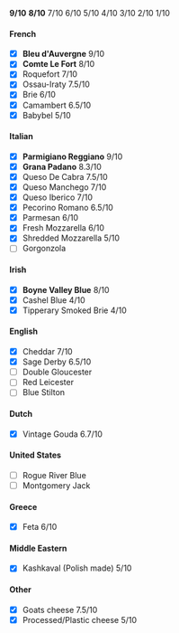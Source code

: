 **9/10**
**8/10**
7/10
6/10
5/10
4/10
3/10
2/10
1/10

#### French
- [x] **Bleu d'Auvergne**
	9/10
- [x] **Comte Le Fort**
	8/10
- [x] Roquefort
	7/10
- [x] Ossau-Iraty
	7.5/10
- [x] Brie
	6/10
- [x] Camambert
	6.5/10
- [x] Babybel
	5/10
#### Italian
- [x] **Parmigiano Reggiano**
	9/10
- [x] **Grana Padano**
	8.3/10
- [x] Queso De Cabra
	7.5/10
- [x] Queso Manchego
	7/10
- [x] Queso Iberico
	7/10
- [x] Pecorino Romano
	6.5/10
- [x] Parmesan
	6/10
- [x] Fresh Mozzarella
	6/10
- [x] Shredded Mozzarella
	5/10
- [ ] Gorgonzola
#### Irish
- [x] **Boyne Valley Blue**
	8/10
- [x] Cashel Blue
	4/10
- [x] Tipperary Smoked Brie
	4/10

#### English
- [x] Cheddar
	7/10
- [x] Sage Derby
	6.5/10
- [ ] Double Gloucester
- [ ] Red Leicester
- [ ] Blue Stilton
#### Dutch
- [x] Vintage Gouda
	6.7/10

#### United States
- [ ] Rogue River Blue
- [ ] Montgomery Jack
#### Greece
- [x] Feta
	6/10
#### Middle Eastern
- [x] Kashkaval (Polish made)
	5/10
#### Other
- [x] Goats cheese
	7.5/10
- [x] Processed/Plastic cheese
	5/10
